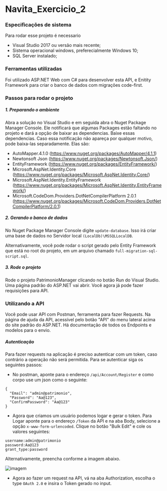 # Navita_Exercicio_2

### Especificações de sistema
Para rodar esse projeto é necessario 
- Visual Studio 2017 ou versão mais recente;
- Sistema operacional windows, preferecialmente Windows 10;
- SQL Server instalado;

### Ferramentas utilizadas
Foi utilizado ASP.NET Web com C# para desenvolver esta API, e Enitity Framework para criar o banco de dados com migrações code-first.

### Passos para rodar o projeto
##### 1. Preparando o ambiente
Abra a solução no Visual Studio e em seguida abra o Nuget Package Manager Console. Ele notificará que algumas Packages estão faltando no projeto e dará a opção de baixar as dependencias. Baixe essas dependencias. Caso essa notificação não apareça por qualquer motivo, pode baixa-las separadamente. Elas são:
- AutoMapper.4.1.0 (https://www.nuget.org/packages/AutoMapper/4.1.1)
- Newtonsoft Json (https://www.nuget.org/packages/Newtonsoft.Json/)
- EntityFramework (https://www.nuget.org/packages/EntityFramework/)
- Microsoft.AspNet.Identity.Core (https://www.nuget.org/packages/Microsoft.AspNet.Identity.Core/)
- Microsoft.AspNet.Identity.EntityFramework (https://www.nuget.org/packages/Microsoft.AspNet.Identity.EntityFramework/)
- Microsoft.CodeDom.Providers.DotNetCompilerPlatform  2.0.1 (https://www.nuget.org/packages/Microsoft.CodeDom.Providers.DotNetCompilerPlatform/2.0.1)

##### 2. Gerando o banco de dados 
No Nuget Package Manager Console digite `update-database`. Isso irá criar uma base de dados no Servidor local `(LocalDb)\MSSQLLocalDB`.

Alternativamente, você pode rodar o script gerado pelo Entity Framework que está no root do projeto, em um arquivo chamado `full-migration-sql-script.sql`.

##### 3. Rode o projeto
Rode o projeto PatrimonioManager clicando no botão Run do Visual Studio. Uma página padrão do ASP.NET vai abrir. Você agora já pode fazer requisições para API. 

### Utilizando a API
Você pode usar API com Postman, ferramenta para fazer Requests. Na página de ajuda da API, acessível pelo botão "API" do menu lateral acima do site padrão do ASP.NET. Há documentação de todos os Endpoints e modelos para o envio. 

##### Autenticação
Para fazer requests na aplicação é preciso autenticar com um token, caso contrário a operação não será permitida. Para se autenticar siga os seguintes passos:
- No postman, aponte para o endereço `/api/Account/Register` e como corpo use um json como o seguinte:
```
{
  "Email": "admin@patrimonio",
  "Password": "Aa@123",
  "ConfirmPassword": "Aa@123"
}
```   
- Agora que criamos um usuário podemos logar e gerar o token. Para Logar aponte para o endereço `/Token` da API e na aba Body, selecione a opção `x-www-form-urlencoded`. Clique no botão "Bulk Edit" e cole os valores seguintes: 
```   
username:admin@patrimonio
password:Aa@123
grant_type:password
```   
Alternativamente, preencha conforme a imagem abaixo.

![imagem](https://i.ibb.co/k52t92p/image.png)

- Agora ao fazer um request na API, vá na aba Authorization, escolha o type `OAuth 2.0` e insira o Token gerado no input.
